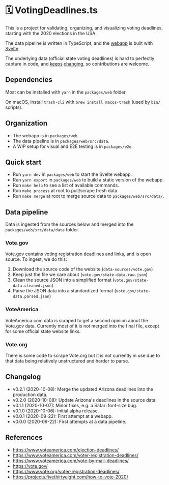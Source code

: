 # 🗓 VotingDeadlines.ts

This is a project for validating, organizing, and visualizing voting deadlines, starting with the 2020 elections in the USA.

The data pipeline is written in TypeScript, and the [webapp](https://usa.votingdeadlines.com) is built with [Svelte](https://svelte.dev/).

The underlying data (official state voting deadlines) is hard to perfectly capture in code, and [keeps](https://www.orlandoweekly.com/Blogs/archives/2020/10/06/florida-extends-voter-registration-deadline-to-7-pm-tonight-after-website-crashes-just-as-it-has-in-the-past-two-years) [changing](https://www.12news.com/article/news/politics/elections/arizona-voter-registration-extended-to-october-23/75-0d77294c-61b6-4802-ab21-54dcc6b5e21f), so contributions are welcome.

## Dependencies

Most can be installed with `yarn` in the `packages/web` folder.

On macOS, install `trash-cli` with `brew install macos-trash` (used by `bin/` scripts).

## Organization

* The webapp is in `packages/web`. 
* The data pipeline is in `packages/web/src/data`. 
* A WIP setup for visual and E2E testing is in `packages/e2e`.

## Quick start

* Run `yarn dev` in `packages/web` to start the Svelte webapp.
* Run `yarn export` in `packages/web` to build a static version of the webapp.
* Run `make help` to see a list of available commands.
* Run `make process` at root to pull/scrape fresh data.
* Run `make merge` at root to merge source data to `packages/web/src/data/`.

## Data pipeline

Data is ingested from the sources below and merged into the `packages/web/src/data/data` folder.

### Vote.gov

Vote.gov contains voting registration deadlines and links, and is open source. To ingest, we do this:

1. Download the source code of the website (`data-sources/vote.gov`)
2. Keep just the file we care about (`vote.gov/state-data.raw.json`)
3. Clean the source JSON into a simplified format (`vote.gov/state-data.cleaned.json`)
4. Parse the JSON data into a standardized format (`vote.gov/state-data.parsed.json`)

### VoteAmerica

VoteAmerica.com data is scraped to get a second opinion about the Vote.gov data. Currently most of it is not merged into the final file, except for some official state website links.

### Vote.org

There is some code to scrape Vote.org but it is not currently in use due to that data being relatively unstructured and harder to parse.

## Changelog

* v0.2.1 (2020-10-08): Merge the updated Arizona deadlines into the production data.
* v0.2.0 (2020-10-08): Update Arizona's deadlines in the source data.
* v0.1.1 (2020-10-07): Minor fixes, e.g. a Safari font-size bug.
* v0.1.0 (2020-10-06): Initial alpha release.
* v0.0.1 (2020-09-22): First attempt at a webapp.
* v0.0.0 (2020-09-22): First attempts at a data pipeline.

## References

- https://www.voteamerica.com/election-deadlines/
- https://www.voteamerica.com/voter-registration-deadlines/
- https://www.voteamerica.com/vote-by-mail-deadlines/
- https://vote.gov/
- https://www.vote.org/voter-registration-deadlines/
- https://projects.fivethirtyeight.com/how-to-vote-2020/
